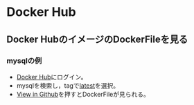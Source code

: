 # Docker Hub

## Docker HubのイメージのDockerFileを見る

### mysqlの例

- [Docker Hub](https://hub.docker.com/)にログイン。
- mysqlを検索し，tagで[latest](https://hub.docker.com/layers/library/mysql/latest/images/sha256-d43bab9d9bd18d3770f6156bdb7c5364cac797c6a906e67cf548b0a439ff1d2d?context=explore)を選択。
- [View in Github](https://github.com/docker-library/mysql/blob/master/8.0/Dockerfile.debian)を押すとDockerFileが見られる。
